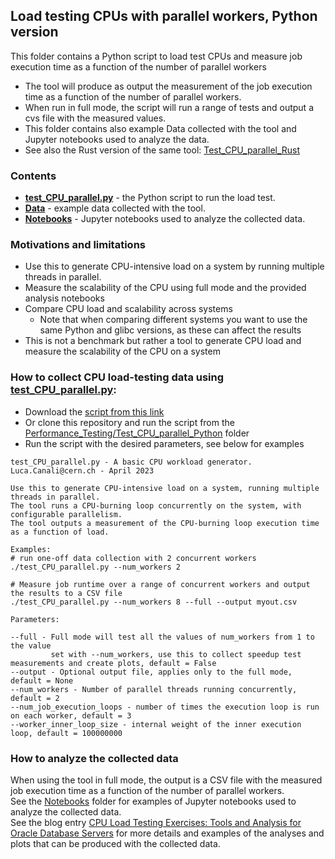 ## Load testing CPUs with parallel workers, Python version
This folder contains a Python script to load test CPUs and measure job execution time as a function of the number of parallel workers  
- The tool will produce as output the measurement of the job execution time as a function of the number of parallel workers.  
- When run in full mode, the script will run a range of tests and output a cvs file with the measured values.  
- This folder contains also example Data collected with the tool and Jupyter notebooks used to analyze the data.  
- See also the Rust version of the same tool: [Test_CPU_parallel_Rust](../Test_CPU_parallel_Rust)

### Contents
- [**test_CPU_parallel.py**](test_CPU_parallel.py) - the Python script to run the load test.
- [**Data**](Data) - example data collected with the tool.
- [**Notebooks**](Notebooks) -  Jupyter notebooks used to analyze the collected data.

### Motivations and limitations
  - Use this to generate CPU-intensive load on a system by running multiple threads in parallel.
  - Measure the scalability of the CPU using full mode and the provided analysis notebooks
  - Compare CPU load and scalability across systems
    - Note that when comparing different systems you want to use the same Python and glibc versions, as these can affect the results
  - This is not a benchmark but rather a tool to generate CPU load and measure the scalability of the CPU on a system

### How to collect CPU load-testing data using [test_CPU_parallel.py](test_CPU_parallel.py):
  - Download the [script from this link](https://raw.githubusercontent.com/LucaCanali/Miscellaneous/master/Performance_Testing/Test_CPU_parallel_Python/test_CPU_parallel.py)
  - Or clone this repository and run the script from the [Performance_Testing/Test_CPU_parallel_Python](.) folder
  - Run the script with the desired parameters, see below for examples
```
test_CPU_parallel.py - A basic CPU workload generator.
Luca.Canali@cern.ch - April 2023

Use this to generate CPU-intensive load on a system, running multiple threads in parallel.
The tool runs a CPU-burning loop concurrently on the system, with configurable parallelism.
The tool outputs a measurement of the CPU-burning loop execution time as a function of load.

Examples:
# run one-off data collection with 2 concurrent workers
./test_CPU_parallel.py --num_workers 2 

# Measure job runtime over a range of concurrent workers and output the results to a CSV file
./test_CPU_parallel.py --num_workers 8 --full --output myout.csv 

Parameters:

--full - Full mode will test all the values of num_workers from 1 to the value 
         set with --num_workers, use this to collect speedup test measurements and create plots, default = False
--output - Optional output file, applies only to the full mode, default = None
--num_workers - Number of parallel threads running concurrently, default = 2
--num_job_execution_loops - number of times the execution loop is run on each worker, default = 3
--worker_inner_loop_size - internal weight of the inner execution loop, default = 100000000
```

### How to analyze the collected data
When using the tool in full mode, the output is a CSV file with the measured job execution time as a function of the number of parallel workers.  
See the [Notebooks](Notebooks) folder for examples of Jupyter notebooks used to analyze the collected data.  
See the blog entry [CPU Load Testing Exercises: Tools and Analysis for Oracle Database Servers](https://db-blog.web.cern.ch/node/189) for more details
and examples of the analyses and plots that can be produced with the collected data. 